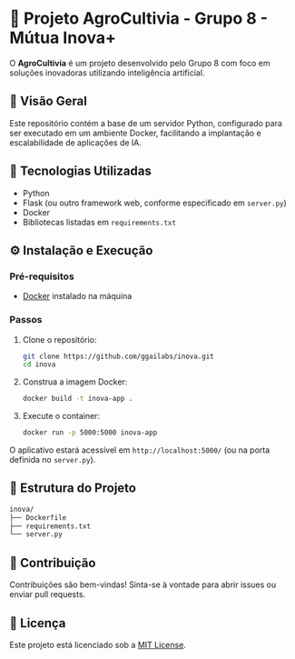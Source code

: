 # 🧠 Projeto AgroCultivia - Grupo 8 - Mútua Inova+

O **AgroCultivia** é um projeto desenvolvido pelo Grupo 8 com foco em soluções inovadoras utilizando inteligência artificial.

## 🚀 Visão Geral

Este repositório contém a base de um servidor Python, configurado para ser executado em um ambiente Docker, facilitando a implantação e escalabilidade de aplicações de IA.

## 🧰 Tecnologias Utilizadas

- Python
- Flask (ou outro framework web, conforme especificado em `server.py`)
- Docker
- Bibliotecas listadas em `requirements.txt`

## ⚙️ Instalação e Execução

### Pré-requisitos

- [Docker](https://www.docker.com/) instalado na máquina

### Passos

1. Clone o repositório:
   ```bash
   git clone https://github.com/ggailabs/inova.git
   cd inova
   ```
2. Construa a imagem Docker:
   ```bash
   docker build -t inova-app .
   ```
3. Execute o container:
   ```bash
   docker run -p 5000:5000 inova-app
   ```

O aplicativo estará acessível em `http://localhost:5000/` (ou na porta definida no `server.py`).

## 📂 Estrutura do Projeto

```bash
inova/
├── Dockerfile
├── requirements.txt
└── server.py
```

## 🤝 Contribuição

Contribuições são bem-vindas! Sinta-se à vontade para abrir issues ou enviar pull requests.

## 📄 Licença

Este projeto está licenciado sob a [MIT License](LICENSE).
